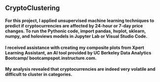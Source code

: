 ## CryptoClustering ##
#### For this project, I applied unsupervised machine learning techniques to predict if cryptocurrencies are affected by 24-hour or 7-day price changes. To run the Pythonic code, import pandas, hvplot, sklearn, numpy, and holoviews models in Jupyter Lab or Visual Studio Code. 

#### I received assistance with creating my composite plots from Xpert Learning Assistant, an AI tool provided by UC Berkeley Data Analytics Bootcamp/ bootcampspot.instructure.com. 

#### My analysis revealed that cryptocurrencies are indeed very volatile and difficult to cluster in categories.
